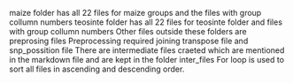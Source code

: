 maize folder has all 22 files for maize groups and the files with group collumn numbers
teosinte folder has all 22 files for teosinte folder and files with group collumn numbers
Other files outside these folders are preprosing files
Preprocessing required joining transpose file and snp_possition file
There are intermediate files craeted which are mentioned in the markdown file and are kept in the folder inter_files
For loop is used to sort all files in ascending and descending order.
